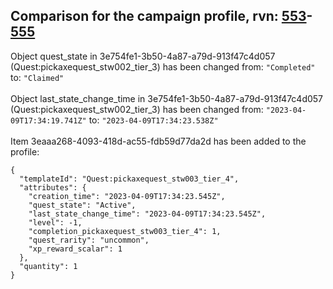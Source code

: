 ## Comparison for the campaign profile, rvn: [553](https://github.com/PRO100KatYT/FortniteProfileRevisions/tree/main/profiles/campaign/553%20campaign.json)-[555](https://github.com/PRO100KatYT/FortniteProfileRevisions/tree/main/profiles/campaign/555%20campaign.json)

Object quest_state in 3e754fe1-3b50-4a87-a79d-913f47c4d057 (Quest:pickaxequest_stw002_tier_3) has been changed from: `"Completed"` to: `"Claimed"`
<br><br>
Object last_state_change_time in 3e754fe1-3b50-4a87-a79d-913f47c4d057 (Quest:pickaxequest_stw002_tier_3) has been changed from: `"2023-04-09T17:34:19.741Z"` to: `"2023-04-09T17:34:23.538Z"`
<br><br>
Item 3eaaa268-4093-418d-ac55-fdb59d77da2d has been added to the profile:

```
{
  "templateId": "Quest:pickaxequest_stw003_tier_4",
  "attributes": {
    "creation_time": "2023-04-09T17:34:23.545Z",
    "quest_state": "Active",
    "last_state_change_time": "2023-04-09T17:34:23.545Z",
    "level": -1,
    "completion_pickaxequest_stw003_tier_4": 1,
    "quest_rarity": "uncommon",
    "xp_reward_scalar": 1
  },
  "quantity": 1
}
```

<br><br>
